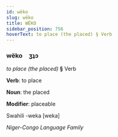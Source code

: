 ```yaml
---
id: wëko
slug: wëko
title: WËKO
sidebar_position: 756
hoverText: to place (the placed) § Verb
---
```


### wëko&emsp;<span kind="abugida">ʒʇɔ</span>

*to place (the placed)* **§** Verb

**Verb**: to place

**Noun**: the placed

**Modifier**: placeable

Swahili -weka [weka]

*Niger-Congo Language Family*